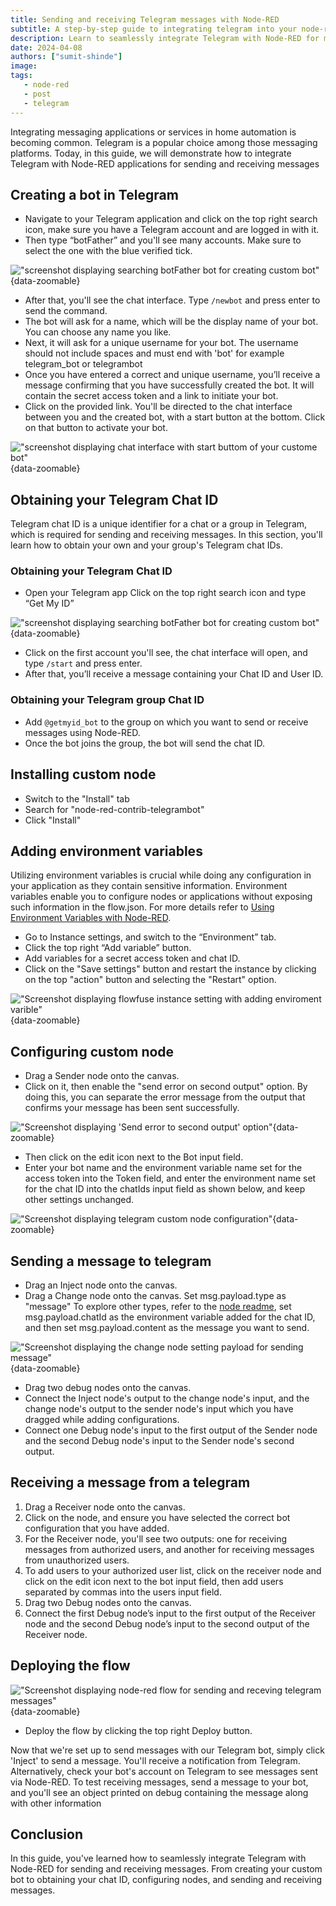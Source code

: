 ```yaml
---
title: Sending and receiving Telegram messages with Node-RED
subtitle: A step-by-step guide to integrating telegram into your node-red application for sending and receiving messages.
description: Learn to seamlessly integrate Telegram with Node-RED for messaging. Create bots, obtain chat IDs, and send/receive messages, including group messaging. 
date: 2024-04-08
authors: ["sumit-shinde"]
image: 
tags:
   - node-red
   - post
   - telegram
---
```


Integrating messaging applications or services in home automation is becoming common. Telegram is a popular choice among those messaging platforms. Today, in this guide, we will demonstrate how to integrate Telegram with Node-RED applications for sending and receiving messages

<!--more-->

## Creating a bot in Telegram

- Navigate to your Telegram application and click on the top right search icon, make sure you have a Telegram account and are logged in with it.
- Then type “botFather” and you'll see many accounts. Make sure to select the one with the blue verified tick.

!["screenshot displaying searching botFather bot for creating custom bot"](./images/sending-telegram-with-node-red-botfather.png "screenshot displaying searching botFather bot for creating custom bot"){data-zoomable}

- After that, you'll see the chat interface. Type `/newbot` and press enter to send the command.
- The bot will ask for a name, which will be the display name of your bot. You can choose any name you like.
- Next, it will ask for a unique username for your bot. The username should not include spaces and must end with 'bot' for example telegram_bot or telegrambot
- Once you have entered a correct and unique username, you’ll receive a message confirming that you have successfully created the bot. It will contain the secret access token and a link to initiate your bot.
- Click on the provided link. You'll be directed to the chat interface between you and the created bot, with a start button at the bottom. Click on that button to activate your bot.

!["screenshot displaying chat interface with start buttom of your custome bot"](./images/sending-telegram-with-node-red-activating-bot.png "screenshot displaying chat interface with start buttom of your custome bot"){data-zoomable}

## Obtaining your Telegram Chat ID

Telegram chat ID is a unique identifier for a chat or a group in Telegram, which is required for sending and receiving messages. In this section, you'll learn how to obtain your own and your group's Telegram chat IDs.

### Obtaining your Telegram Chat ID

- Open your Telegram app Click on the top right search icon and type “Get My ID”

!["screenshot displaying searching botFather bot for creating custom bot"](./images/sending-telegram-with-node-red-getmyid.png "screenshot displaying searching botFather bot for creating custom bot"){data-zoomable}

- Click on the first account you'll see, the chat interface will open, and type `/start` and press enter.
- After that, you’ll receive a message containing your Chat ID and User ID.

### Obtaining your Telegram group Chat ID

- Add `@getmyid_bot` to the group on which you want to send or receive messages using Node-RED.
- Once the bot joins the group, the bot will send the chat ID.

## Installing custom node

- Switch to the "Install" tab
- Search for "node-red-contrib-telegrambot"
- Click "Install"

## Adding environment variables

Utilizing environment variables is crucial while doing any configuration in your application as they contain sensitive information. Environment variables enable you to configure nodes or applications without exposing such information in the flow.json. For more details refer to [Using Environment Variables with Node-RED](https://flowfuse.com/blog/2023/01/environment-variables-in-node-red/).

- Go to Instance settings, and switch to the “Environment” tab.
- Click the top right “Add variable” button.
- Add variables for a secret access token and chat ID.
- Click on the "Save settings" button and restart the instance by clicking on the top "action" button and selecting the "Restart" option.

!["Screenshot displaying flowfuse instance setting with adding enviroment varible"](./images/sending-telegram-with-node-red-flowfue-instance-settings.png "Screenshot displaying flowfuse instance setting with adding enviroment varible"){data-zoomable}

## Configuring custom node

- Drag a Sender node onto the canvas.
- Click on it, then enable the "send error on second output" option. By doing this, you can separate the error message from the output that confirms your message has been sent successfully.

!["Screenshot displaying 'Send error to second output' option"](./images/sending-telegram-with-node-red-enabling-send-error-to-second-option.png "Screenshot displaying 'Send error to second output' option"){data-zoomable}

- Then click on the edit icon next to the Bot input field.
- Enter your bot name and the environment variable name set for the access token into the Token field, and enter the environment name set for the chat ID into the chatIds input field as shown below, and keep other settings unchanged.

!["Screenshot displaying telegram custom node configuration"](./images/sending-telegram-with-node-red-telegram-node-configuration.png "Screenshot displaying telegram custom node configuration"){data-zoomable}

## Sending a message to telegram

- Drag an Inject node onto the canvas.
- Drag a Change node onto the canvas. Set msg.payload.type as "message"  To explore other types, refer to the [node readme](https://flows.nodered.org/node/node-red-contrib-telegrambot), set msg.payload.chatId as the environment variable added for the chat ID, and then set msg.payload.content as the message you want to send.

!["Screenshot displaying the change node setting payload for sending message"](./images/sending-telegram-with-node-red-change-node.png "Screenshot displaying the change node setting payload for sending message"){data-zoomable}

- Drag two debug nodes onto the canvas.
- Connect the Inject node's output to the change node's input, and the change node's output to the sender node's input which you have dragged while adding configurations.
- Connect one Debug node's input to the first output of the Sender node and the second Debug node's input to the Sender node's second output.

## Receiving a message from a telegram 

1. Drag a Receiver node onto the canvas.
2. Click on the node, and ensure you have selected the correct bot configuration that you have added.
3. For the Receiver node, you'll see two outputs: one for receiving messages from authorized users, and another for receiving messages from unauthorized users.
4. To add users to your authorized user list, click on the receiver node and click on the edit icon next to the bot input field, then add users separated by commas into the users input field.
5. Drag two Debug nodes onto the canvas.
6. Connect the first Debug node’s input to the first output of the Receiver node and the second Debug node’s input to the second output of the Receiver node.

## Deploying the flow

!["Screenshot displaying node-red flow for sending and receving telegram messages"](./images/sending-telegram-with-node-red-flow.png "Screenshot displaying node-red flow for sending and receving telegram messages"){data-zoomable}

- Deploy the flow by clicking the top right Deploy button.

Now that we're set up to send messages with our Telegram bot, simply click 'Inject' to send a message. You'll receive a notification from Telegram. Alternatively, check your bot's account on Telegram to see messages sent via Node-RED. To test receiving messages, send a message to your bot, and you'll see an object printed on debug containing the message along with other information

## Conclusion

In this guide, you've learned how to seamlessly integrate Telegram with Node-RED for sending and receiving messages. From creating your custom bot to obtaining your chat ID, configuring nodes, and sending and receiving messages.
